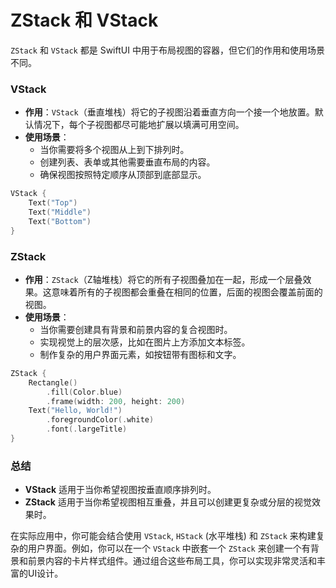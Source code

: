 # ZStack 和 VStack
`ZStack` 和 `VStack` 都是 SwiftUI 中用于布局视图的容器，但它们的作用和使用场景不同。

### VStack

- **作用**：`VStack`（垂直堆栈）将它的子视图沿着垂直方向一个接一个地放置。默认情况下，每个子视图都尽可能地扩展以填满可用空间。
- **使用场景**：
  - 当你需要将多个视图从上到下排列时。
  - 创建列表、表单或其他需要垂直布局的内容。
  - 确保视图按照特定顺序从顶部到底部显示。

```swift
VStack {
    Text("Top")
    Text("Middle")
    Text("Bottom")
}
```

### ZStack

- **作用**：`ZStack`（Z轴堆栈）将它的所有子视图叠加在一起，形成一个层叠效果。这意味着所有的子视图都会重叠在相同的位置，后面的视图会覆盖前面的视图。
- **使用场景**：
  - 当你需要创建具有背景和前景内容的复合视图时。
  - 实现视觉上的层次感，比如在图片上方添加文本标签。
  - 制作复杂的用户界面元素，如按钮带有图标和文字。

```swift
ZStack {
    Rectangle()
        .fill(Color.blue)
        .frame(width: 200, height: 200)
    Text("Hello, World!")
        .foregroundColor(.white)
        .font(.largeTitle)
}
```

### 总结

- **VStack** 适用于当你希望视图按垂直顺序排列时。
- **ZStack** 适用于当你希望视图相互重叠，并且可以创建更复杂或分层的视觉效果时。

在实际应用中，你可能会结合使用 `VStack`, `HStack` (水平堆栈) 和 `ZStack` 来构建复杂的用户界面。例如，你可以在一个 `VStack` 中嵌套一个 `ZStack` 来创建一个有背景和前景内容的卡片样式组件。通过组合这些布局工具，你可以实现非常灵活和丰富的UI设计。